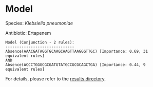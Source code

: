 
# Model

Species: *Klebsiella pneumoniae*

Antibiotic: Ertapenem

```
Model (Conjunction - 2 rules):
------------------------------
Absence(AAACGATAGGTGCAAGCAAGTTAAGGGTTGC) [Importance: 0.69, 31 equivalent rules]
AND
Absence(ACCCTGGGCGCGATGTATGCCGCGCAGCTGA) [Importance: 0.44, 9 equivalent rules]

```

For details, please refer to the [results directory](../../../../../results/scm_b/klebsiella%20pneumoniae/ertapenem/repeat_5/).

